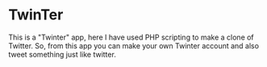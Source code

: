 <h1>TwinTer</h1>
This is a "Twinter" app, here I have used PHP scripting to make a clone of Twitter. 
So, from this app you can make your own Twinter account and also tweet something just like twitter.
